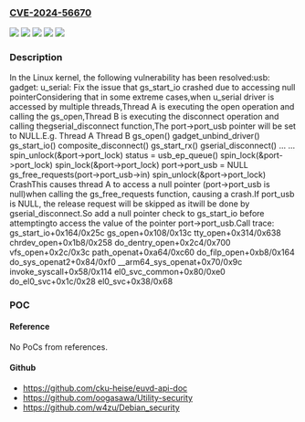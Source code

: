 ### [CVE-2024-56670](https://cve.mitre.org/cgi-bin/cvename.cgi?name=CVE-2024-56670)
![](https://img.shields.io/static/v1?label=Product&message=Linux&color=blue)
![](https://img.shields.io/static/v1?label=Version&message=&color=brightgreen)
![](https://img.shields.io/static/v1?label=Version&message=2.6.27%20&color=brightgreen)
![](https://img.shields.io/static/v1?label=Version&message=c1dca562be8ada614ef193aa246c6f8705bcd6b9%20&color=brightgreen)
![](https://img.shields.io/static/v1?label=Vulnerability&message=n%2Fa&color=blue)

### Description

In the Linux kernel, the following vulnerability has been resolved:usb: gadget: u_serial: Fix the issue that gs_start_io crashed due to accessing null pointerConsidering that in some extreme cases,when u_serial driver is accessed by multiple threads,Thread A is executing the open operation and calling the gs_open,Thread B is executing the disconnect operation and calling thegserial_disconnect function,The port->port_usb pointer will be set to NULL.E.g.    Thread A                                 Thread B    gs_open()                                gadget_unbind_driver()    gs_start_io()                            composite_disconnect()    gs_start_rx()                            gserial_disconnect()    ...                                      ...    spin_unlock(&port->port_lock)    status = usb_ep_queue()                  spin_lock(&port->port_lock)    spin_lock(&port->port_lock)              port->port_usb = NULL    gs_free_requests(port->port_usb->in)     spin_unlock(&port->port_lock)    CrashThis causes thread A to access a null pointer (port->port_usb is null)when calling the gs_free_requests function, causing a crash.If port_usb is NULL, the release request will be skipped as itwill be done by gserial_disconnect.So add a null pointer check to gs_start_io before attemptingto access the value of the pointer port->port_usb.Call trace: gs_start_io+0x164/0x25c gs_open+0x108/0x13c tty_open+0x314/0x638 chrdev_open+0x1b8/0x258 do_dentry_open+0x2c4/0x700 vfs_open+0x2c/0x3c path_openat+0xa64/0xc60 do_filp_open+0xb8/0x164 do_sys_openat2+0x84/0xf0 __arm64_sys_openat+0x70/0x9c invoke_syscall+0x58/0x114 el0_svc_common+0x80/0xe0 do_el0_svc+0x1c/0x28 el0_svc+0x38/0x68

### POC

#### Reference
No PoCs from references.

#### Github
- https://github.com/cku-heise/euvd-api-doc
- https://github.com/oogasawa/Utility-security
- https://github.com/w4zu/Debian_security

